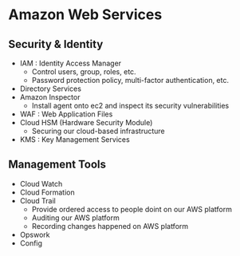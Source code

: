 # Amazon Web Services


## Security & Identity
- IAM : Identity Access Manager
    - Control users, group, roles, etc.
    - Password protection policy, multi-factor authentication, etc.
- Directory Services
- Amazon Inspector
    - Install agent onto ec2 and inspect its security vulnerabilities
- WAF : Web Application Files
- Cloud HSM (Hardware Security Module)
    - Securing our cloud-based infrastructure
- KMS : Key Management Services

## Management Tools
- Cloud Watch
- Cloud Formation
- Cloud Trail
    - Provide ordered access to people doint on our AWS platform
    - Auditing our AWS platform
    - Recording changes happened on AWS platform
- Opswork
- Config